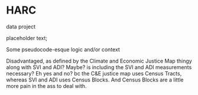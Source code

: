# HARC
data project

placeholder text; 

Some pseudocode-esque logic and/or context

Disadvantaged, as defined by the Climate and Economic Justice Map thingy along with SVI and ADI? Maybe? is including the SVI and ADI measurements necessary? Eh yes and no? bc the C&E justice map uses Census Tracts, whereas SVI and ADI uses Census Blocks. And Census Blocks are a little more pain in the ass to deal with.

